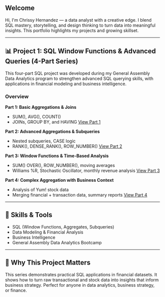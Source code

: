## Welcome
Hi, I'm Chrissy Hernandez — a data analyst with a creative edge. I blend SQL mastery, storytelling, and design thinking to turn data into meaningful insights. This portfolio highlights my projects and growing skillset.

---

## 📊 Project 1: SQL Window Functions & Advanced Queries (4-Part Series)
This four-part SQL project was developed during my General Assembly Data Analytics program to strengthen advanced SQL querying skills, with applications in financial modeling and business intelligence.

### Overview
**Part 1: Basic Aggregations & Joins**
- SUM(), AVG(), COUNT()
- JOINs, GROUP BY, and HAVING
[View Part 1](https://github.com/christiiineh/chrissys_portfolio/blob/main/sql_ladder_challenge.sql)

**Part 2: Advanced Aggregations & Subqueries**
- Nested subqueries, CASE logic
- RANK(), DENSE_RANK(), ROW_NUMBER()
[View Part 2](https://github.com/christiiineh/chrissys_portfolio/blob/main/SQL_Ladder_Challenge_PT%202.sql)

**Part 3: Window Functions & Time-Based Analysis**
- SUM() OVER(), ROW_NUMBER(), moving averages
- Williams %R, Stochastic Oscillator, monthly revenue analysis
[View Part 3](https://github.com/christiiineh/chrissys_portfolio/blob/main/sql_ladder_challenge_pt3.sql)

**Part 4: Complex Aggregation with Business Context**
- Analysis of Yum! stock data
- Merging financial + transaction data, summary reports
[View Part 4](https://github.com/christiiineh/chrissys_portfolio/blob/main/sql_ladder_challenge_pt4.sql)

---

## 🔧 Skills & Tools
- SQL (Window Functions, Aggregates, Subqueries)
- Data Modeling & Financial Analysis
- Business Intelligence
- General Assembly Data Analytics Bootcamp

---

## 🚀 Why This Project Matters
This series demonstrates practical SQL applications in financial datasets. It shows how to turn raw transactional and stock data into insights that inform business strategy. Perfect for anyone in data analytics, business strategy, or finance.
